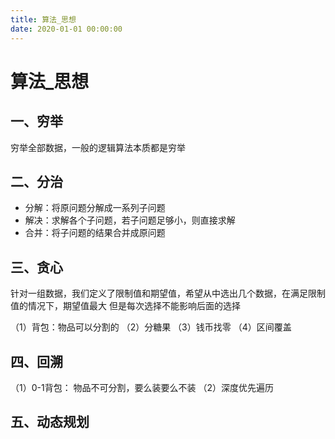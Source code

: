 ```yaml
---
title: 算法_思想
date: 2020-01-01 00:00:00
---
```


# 算法_思想


## 一、穷举
穷举全部数据，一般的逻辑算法本质都是穷举


## 二、分治

* 分解：将原问题分解成一系列子问题
* 解决：求解各个子问题，若子问题足够小，则直接求解
* 合并：将子问题的结果合并成原问题


## 三、贪心
针对一组数据，我们定义了限制值和期望值，希望从中选出几个数据，在满足限制值的情况下，期望值最大
但是每次选择不能影响后面的选择

（1）背包：物品可以分割的
（2）分糖果
（3）钱币找零
（4）区间覆盖

## 四、回溯

（1）0-1背包：
物品不可分割，要么装要么不装
（2）深度优先遍历

## 五、动态规划

